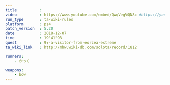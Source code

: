 ```yaml
---
title          :
video          : https://www.youtube.com/embed/QwqVegVQN8c #https://youtu.be/QwqVegVQN8c
run_type       : ta-wiki-rules
platform       : ps4
patch_version  : 5.20
date           : 2018-12-07
time           : 19'41"93
quest          : 9★-a-visitor-from-eorzea-extreme
ta_wiki_link   : http://mhw.wiki-db.com/solota/record/1812

runners:
    - かっく

weapons:
    - bow
---
```

